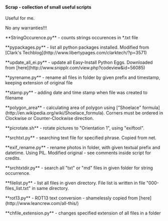 <h4>Scrap - collection of small useful scripts</h4>
Useful for me.</p>
No any warranties!!!</p>
**StringOccurence.py** - counts strings occurences in *.txt file</p>
**pypackages.py** - list all python packages installed. Modified from [Clark's Techblog](http://www.libertypages.com/clarktech/?p=3571) </p> 
**update_all_ei.py** - update all Easy-Install Python Eggs. Downloaded from [here](http://www.snipplr.com/view.php?codeview&id=56085)</p>
**pyrename.py** - rename all files in folder by given prefix and timestamp, keeping extension of original file</p>
**stamp.py** - adding date and time stamp when file was created to filename</p>
**polygon_area** - calculating area of polygon using ["Shoelace" formula](http://en.wikipedia.org/wiki/Shoelace_formula). Corners must be ordered in Clockwise or Counter-Clockwise direction. </p>
**picrotate.sh** - rotate pictures to "Orientation 1", using "exiftool". </p>
**srchtxt.py** - searching text file for specified phrase. Copied from net.</p>
**exif_rename.py** - rename photos in folder, with given textual prefix and datetime. Using PIL. Modified original - see comments inside script for credits.</p>
**srchtxtdir.py** - search all "txt" or "md" files in given folder for string occurrence.</p>
**filelist.py** - list all files in given directory. File list is written in file "000-files_list.txt" in same directory.</p>
**rot13.py** - ROT13 text conversion - shamelessly copied from [here](http://www.leancrew.com/all-this/)</p>
**chfile_extension.py** - changes specified extension of all files in a folder</p>